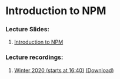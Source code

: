 # Introduction to NPM

### Lecture Slides:
1. [Introduction to NPM](07-intro-to-npm.pdf)

### Lecture recordings:
1. [Winter 2020 (starts at 16:40)](https://mediaspace.carleton.ca/media/2406-feb4/1_in4w4w16) [(Download)](https://people.scs.carleton.ca/~davidmckenney/COMP2406/LectureRecordings/08-Intro-Node-P3-NPM-P1-Template-Engines-P1-W20.mp4)
